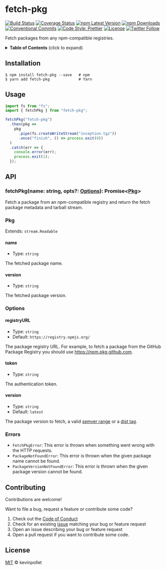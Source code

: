 # fetch-pkg <!-- omit in toc -->

[![Build Status](https://github.com/kevinpollet/fetch-pkg/workflows/build/badge.svg)](https://github.com/kevinpollet/fetch-pkg/actions)
[![Coverage Status](https://coveralls.io/repos/github/kevinpollet/fetch-pkg/badge.svg)](https://coveralls.io/github/kevinpollet/fetch-pkg)
[![npm Latest Version](https://img.shields.io/npm/v/fetch-pkg/latest)](https://www.npmjs.com/package/fetch-pkg)
[![npm Downloads](https://img.shields.io/npm/dm/fetch-pkg)](https://www.npmjs.com/package/fetch-pkg)
[![Conventional Commits](https://img.shields.io/badge/Conventional%20Commits-1.0.0-yellow.svg)](https://conventionalcommits.org)
[![Code Style: Prettier](https://img.shields.io/badge/code_style-prettier-ff69b4.svg)](https://github.com/prettier/prettier)
[![License](https://img.shields.io/github/license/kevinpollet/fetch-pkg)](./LICENSE.md)
[![Twitter Follow](https://img.shields.io/twitter/follow/kevinpollet?style=social)](https://twitter.com/kevinpollet)

Fetch packages from any npm-compatible registries.

<details>
  <summary><strong>Table of Contents</strong> (click to expand)</summary>

- [Installation](#installation)
- [Usage](#usage)
- [API](#api)
- [Contributing](#contributing)
- [License](#license)

</details>

## Installation

```shell
$ npm install fetch-pkg --save   # npm
$ yarn add fetch-pkg             # Yarn
```

## Usage

```typescript
import fs from "fs";
import { fetchPkg } from "fetch-pkg";

fetchPkg("fetch-pkg")
  .then(pkg =>
    pkg
      .pipe(fs.createWriteStream("inception.tgz"))
      .once("finish", () => process.exit(0))
  )
  .catch(err => {
    console.error(err);
    process.exit(1);
  });
```

## API

### fetchPkg(name: string, opts?: [Options](#options)): Promise<[Pkg](#pkg)> <!-- omit in toc -->

Fetch a package from an npm-compatible registry and return the fetch package metadata and tarball stream.

### Pkg <!-- omit in toc -->

Extends: `stream.Readable`

#### name <!-- omit in toc -->

- Type: `string`

The fetched package name.

#### version <!-- omit in toc -->

- Type: `string`

The fetched package version.

### Options <!-- omit in toc -->

#### registryURL <!-- omit in toc -->

- Type: `string`
- Default: `https://registry.npmjs.org/`

The package registry URL. For example, to fetch a package from the GitHub Package Registry you should use https://npm.pkg.github.com.

#### token <!-- omit in toc -->

- Type: `string`

The authentication token.

#### version <!-- omit in toc -->

- Type: `string`
- Default: `latest`

The package version to fetch, a valid [semver range](https://github.com/npm/node-semver#ranges) or a [dist tag](https://docs.npmjs.com/cli/dist-tag).

### Errors <!-- omit in toc -->

- `FetchPkgError`: This error is thrown when something went wrong with the HTTP requests.
- `PackageNotFoundError`: This error is thrown when the given package name cannot be found.
- `PackageVersionNotFoundError`: This error is thrown when the given package version cannot be found.

## Contributing

Contributions are welcome!

Want to file a bug, request a feature or contribute some code?

1. Check out the [Code of Conduct](./CODE_OF_CONDUCT.md)
2. Check for an existing [issue](https://github.com/kevinpollet/fetch-pkg) matching your bug or feature request
3. Open an issue describing your bug or feature request
4. Open a pull request if you want to contribute some code.

## License

[MIT](./LICENSE.md) © kevinpollet
